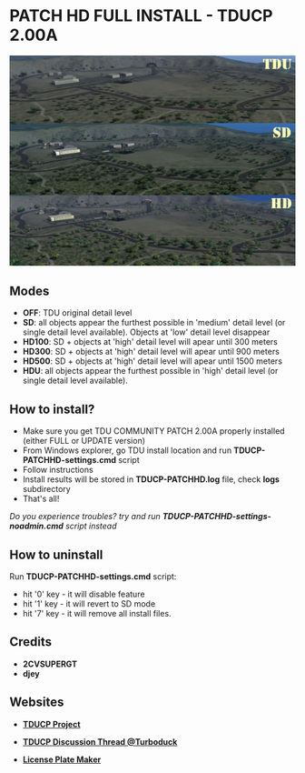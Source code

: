 # PATCH HD FULL INSTALL - TDUCP 2.00A

![HD comparison](https://github.com/djey47/tdu-cp/raw/master/manifests/patch-hd/patch-hd-comparison.jpg)

## Modes
- **OFF**: TDU original detail level
- **SD**: all objects appear the furthest possible in 'medium' detail level (or single detail level available). Objects at 'low' detail level disappear
- **HD100**: SD + objects at 'high' detail level will apear until 300 meters
- **HD300**: SD + objects at 'high' detail level will apear until 900 meters
- **HD500**: SD + objects at 'high' detail level will apear until 1500 meters
- **HDU**: all objects appear the furthest possible in 'high' detail level (or single detail level available).



## How to install?
- Make sure you get TDU COMMUNITY PATCH 2.00A properly installed (either FULL or UPDATE version)
- From Windows explorer, go TDU install location and run **TDUCP-PATCHHD-settings.cmd** script
- Follow instructions
- Install results will be stored in **TDUCP-PATCHHD.log** file, check **logs** subdirectory
- That's all!

*Do you experience troubles? try and run **TDUCP-PATCHHD-settings-noadmin.cmd** script instead*



## How to uninstall
Run **TDUCP-PATCHHD-settings.cmd** script:
 
- hit '0' key - it will disable feature
- hit '1' key - it will revert to SD mode
- hit '7' key - it will remove all install files.



## Credits

- **2CVSUPERGT**
- **djey**



## Websites

- **[TDUCP Project](https://github.com/djey47/tdu-cp)**

- **[TDUCP Discussion Thread @Turboduck](http://forum.turboduck.net/threads/33006-beta-6-djey-tdu-community-patch-200a)**

- **[License Plate Maker](http://acme.com/licensemaker/licensemaker.cgi?state=Hawaii&text=2.00A&plate=1991&r=1461579615)**
